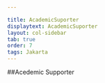 ```yaml
---

title: AcademicSuporter
displaytext: AcademicSuporter
layout: col-sidebar
tab: true
order: 7
tags: Jakarta
---
```


##Acedemic Supporter